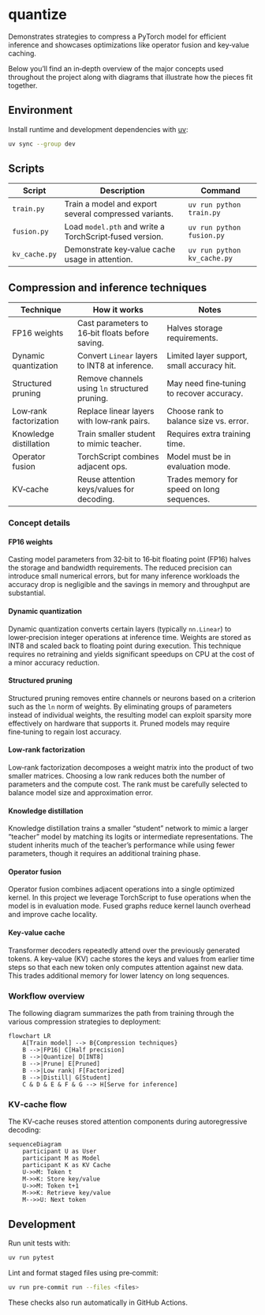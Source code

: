 # quantize

Demonstrates strategies to compress a PyTorch model for efficient inference and showcases optimizations like operator fusion and key‑value caching.

Below you’ll find an in‑depth overview of the major concepts used throughout the project along with diagrams that illustrate how the pieces fit together.

## Environment

Install runtime and development dependencies with [uv](https://github.com/astral-sh/uv):

```bash
uv sync --group dev
```

## Scripts

| Script | Description | Command |
| --- | --- | --- |
| `train.py` | Train a model and export several compressed variants. | `uv run python train.py` |
| `fusion.py` | Load `model.pth` and write a TorchScript‑fused version. | `uv run python fusion.py` |
| `kv_cache.py` | Demonstrate key‑value cache usage in attention. | `uv run python kv_cache.py` |

## Compression and inference techniques

| Technique | How it works | Notes |
| --- | --- | --- |
| FP16 weights | Cast parameters to 16‑bit floats before saving. | Halves storage requirements. |
| Dynamic quantization | Convert `Linear` layers to INT8 at inference. | Limited layer support, small accuracy hit. |
| Structured pruning | Remove channels using `ln` structured pruning. | May need fine‑tuning to recover accuracy. |
| Low‑rank factorization | Replace linear layers with low‑rank pairs. | Choose rank to balance size vs. error. |
| Knowledge distillation | Train smaller student to mimic teacher. | Requires extra training time. |
| Operator fusion | TorchScript combines adjacent ops. | Model must be in evaluation mode. |
| KV‑cache | Reuse attention keys/values for decoding. | Trades memory for speed on long sequences. |

### Concept details

#### FP16 weights
Casting model parameters from 32‑bit to 16‑bit floating point (FP16) halves the storage and bandwidth requirements. The reduced precision can introduce small numerical errors, but for many inference workloads the accuracy drop is negligible and the savings in memory and throughput are substantial.

#### Dynamic quantization
Dynamic quantization converts certain layers (typically `nn.Linear`) to lower‑precision integer operations at inference time. Weights are stored as INT8 and scaled back to floating point during execution. This technique requires no retraining and yields significant speedups on CPU at the cost of a minor accuracy reduction.

#### Structured pruning
Structured pruning removes entire channels or neurons based on a criterion such as the `ln` norm of weights. By eliminating groups of parameters instead of individual weights, the resulting model can exploit sparsity more effectively on hardware that supports it. Pruned models may require fine‑tuning to regain lost accuracy.

#### Low‑rank factorization
Low‑rank factorization decomposes a weight matrix into the product of two smaller matrices. Choosing a low rank reduces both the number of parameters and the compute cost. The rank must be carefully selected to balance model size and approximation error.

#### Knowledge distillation
Knowledge distillation trains a smaller “student” network to mimic a larger “teacher” model by matching its logits or intermediate representations. The student inherits much of the teacher’s performance while using fewer parameters, though it requires an additional training phase.

#### Operator fusion
Operator fusion combines adjacent operations into a single optimized kernel. In this project we leverage TorchScript to fuse operations when the model is in evaluation mode. Fused graphs reduce kernel launch overhead and improve cache locality.

#### Key‑value cache
Transformer decoders repeatedly attend over the previously generated tokens. A key‑value (KV) cache stores the keys and values from earlier time steps so that each new token only computes attention against new data. This trades additional memory for lower latency on long sequences.

### Workflow overview

The following diagram summarizes the path from training through the various compression strategies to deployment:

```mermaid
flowchart LR
    A[Train model] --> B{Compression techniques}
    B -->|FP16| C[Half precision]
    B -->|Quantize| D[INT8]
    B -->|Prune| E[Pruned]
    B -->|Low rank| F[Factorized]
    B -->|Distill| G[Student]
    C & D & E & F & G --> H[Serve for inference]
```

### KV‑cache flow

The KV‑cache reuses stored attention components during autoregressive decoding:

```mermaid
sequenceDiagram
    participant U as User
    participant M as Model
    participant K as KV Cache
    U->>M: Token t
    M->>K: Store key/value
    U->>M: Token t+1
    M->>K: Retrieve key/value
    M-->>U: Next token
```

## Development

Run unit tests with:

```bash
uv run pytest
```

Lint and format staged files using pre‑commit:

```bash
uv run pre-commit run --files <files>
```

These checks also run automatically in GitHub Actions.

